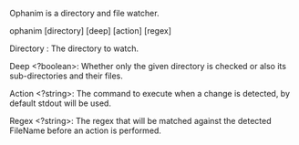Ophanim is a directory and file watcher.

ophanim [directory] [deep] [action] [regex]

Directory <string>: The directory to watch.

Deep <?boolean>: Whether only the given directory is checked or also its sub-directories and their files.

Action <?string>: The command to execute when a change is detected, by default stdout will be used.

Regex <?string>: The regex that will be matched against the detected FileName before an action is performed.
